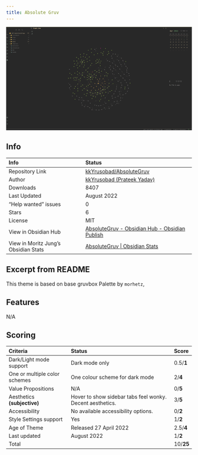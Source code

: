 ```yaml
---
title: Absolute Gruv
---
```


<img src="https://raw.githubusercontent.com/kkYrusobad/AbsoluteGruv/refs/heads/main/Screenshots/obsidian.png">

## Info
| Info | Status |
| :---- | :---- |
| Repository Link | [kkYrusobad/AbsoluteGruv](https://github.com/kkYrusobad/AbsoluteGruv) |
| Author | [kkYrusobad (Prateek Yadav)](https://github.com/kkYrusobad) |
| Downloads | 8407 |
| Last Updated | August 2022 |
| “Help wanted” issues | 0 |
| Stars | 6 |
| License | MIT |
| View in Obsidian Hub | [AbsoluteGruv \- Obsidian Hub \- Obsidian Publish](https://publish.obsidian.md/hub/02+-+Community+Expansions/02.05+All+Community+Expansions/Themes/AbsoluteGruv) |
| View in Moritz Jung’s Obsidian Stats | [AbsoluteGruv \| Obsidian Stats](https://www.moritzjung.dev/obsidian-stats/themes/absolutegruv/) |

## Excerpt from README
This theme is based on base gruvbox Palette by `morhetz`,

## Features
N/A

## Scoring
| Criteria | Status | Score |
| :---- | :---- | :---- |
| Dark/Light mode support | Dark mode only | 0.5/**1** |
| One or multiple color schemes | One colour scheme for dark mode | 2/**4** |
| Value Propositions | N/A | 0/**5** |
| Aesthetics **(subjective)** | Hover to show sidebar tabs feel wonky. Decent aesthetics. | 3/**5** |
| Accessibility | No available accessibility options. | 0/**2** |
| Style Settings support | Yes | 1/**2** |
| Age of Theme | Released 27 April 2022 | 2.5/**4** |
| Last updated | August 2022 | 1/**2** |
| Total |  | 10/**25** |